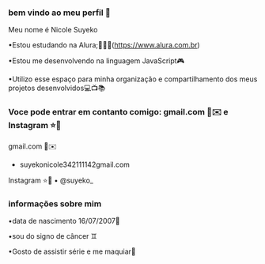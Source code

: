 ### bem vindo ao meu perfil 🖤

Meu nome é Nicole Suyeko

•Estou estudando na Alura;👩🏽‍🎓(https://www.alura.com.br)

•Estou me desenvolvendo na linguagem JavaScript🎮

•Utilizo esse espaço para minha organização e compartilhamento dos meus projetos desenvolvidos💻📺📚



### Voce pode entrar em contanto comigo: gmail.com 📮✉️ e Instagram ⭐💜

gmail.com 📮✉️
* suyekonicole342111142gmail.com

 
Instagram ⭐💜
 • @suyeko_

### informações sobre mim

•data de nascimento 16/07/2007🔆

•sou do signo de câncer ♊

•Gosto de assistir série e me maquiar🥰
